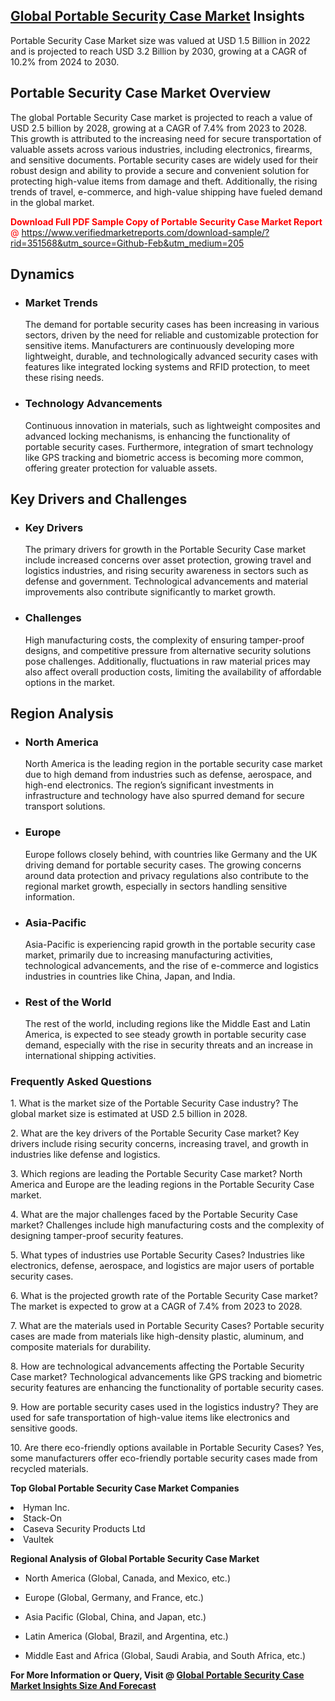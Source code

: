 <h2><a href="https://www.verifiedmarketreports.com/download-sample/?rid=351568&amp;utm_source=Github&amp;utm_medium=205" target="_blank">Global Portable Security Case Market</a> Insights</h2><p>Portable Security Case Market size was valued at USD 1.5 Billion in 2022 and is projected to reach USD 3.2 Billion by 2030, growing at a CAGR of 10.2% from 2024 to 2030.</p><p> <h2>Portable Security Case Market Overview</h2> <p>The global Portable Security Case market is projected to reach a value of USD 2.5 billion by 2028, growing at a CAGR of 7.4% from 2023 to 2028. This growth is attributed to the increasing need for secure transportation of valuable assets across various industries, including electronics, firearms, and sensitive documents. Portable security cases are widely used for their robust design and ability to provide a secure and convenient solution for protecting high-value items from damage and theft. Additionally, the rising trends of travel, e-commerce, and high-value shipping have fueled demand in the global market.</p> <p><p><span class=""><span style="color: #ff0000;"><strong>Download Full PDF Sample Copy of Portable Security Case Market Report</strong> @ </span><a href="https://www.verifiedmarketreports.com/download-sample/?rid=351568&amp;utm_source=Github-Feb&amp;utm_medium=205" target="_blank">https://www.verifiedmarketreports.com/download-sample/?rid=351568&amp;utm_source=Github-Feb&amp;utm_medium=205</a></span></p></p> <h2>Dynamics</h2> <ul> <li><h3>Market Trends</h3> The demand for portable security cases has been increasing in various sectors, driven by the need for reliable and customizable protection for sensitive items. Manufacturers are continuously developing more lightweight, durable, and technologically advanced security cases with features like integrated locking systems and RFID protection, to meet these rising needs.</li> <li><h3>Technology Advancements</h3> Continuous innovation in materials, such as lightweight composites and advanced locking mechanisms, is enhancing the functionality of portable security cases. Furthermore, integration of smart technology like GPS tracking and biometric access is becoming more common, offering greater protection for valuable assets.</li> </ul> <h2>Key Drivers and Challenges</h2> <ul> <li><h3>Key Drivers</h3> The primary drivers for growth in the Portable Security Case market include increased concerns over asset protection, growing travel and logistics industries, and rising security awareness in sectors such as defense and government. Technological advancements and material improvements also contribute significantly to market growth.</li> <li><h3>Challenges</h3> High manufacturing costs, the complexity of ensuring tamper-proof designs, and competitive pressure from alternative security solutions pose challenges. Additionally, fluctuations in raw material prices may also affect overall production costs, limiting the availability of affordable options in the market.</li> </ul> <h2>Region Analysis</h2> <ul> <li><h3>North America</h3> North America is the leading region in the portable security case market due to high demand from industries such as defense, aerospace, and high-end electronics. The region’s significant investments in infrastructure and technology have also spurred demand for secure transport solutions.</li> <li><h3>Europe</h3> Europe follows closely behind, with countries like Germany and the UK driving demand for portable security cases. The growing concerns around data protection and privacy regulations also contribute to the regional market growth, especially in sectors handling sensitive information.</li> <li><h3>Asia-Pacific</h3> Asia-Pacific is experiencing rapid growth in the portable security case market, primarily due to increasing manufacturing activities, technological advancements, and the rise of e-commerce and logistics industries in countries like China, Japan, and India.</li> <li><h3>Rest of the World</h3> The rest of the world, including regions like the Middle East and Latin America, is expected to see steady growth in portable security case demand, especially with the rise in security threats and an increase in international shipping activities.</li> </ul> <h3>Frequently Asked Questions</h3> <p>1. What is the market size of the Portable Security Case industry? The global market size is estimated at USD 2.5 billion in 2028.</p> <p>2. What are the key drivers of the Portable Security Case market? Key drivers include rising security concerns, increasing travel, and growth in industries like defense and logistics.</p> <p>3. Which regions are leading the Portable Security Case market? North America and Europe are the leading regions in the Portable Security Case market.</p> <p>4. What are the major challenges faced by the Portable Security Case market? Challenges include high manufacturing costs and the complexity of designing tamper-proof security features.</p> <p>5. What types of industries use Portable Security Cases? Industries like electronics, defense, aerospace, and logistics are major users of portable security cases.</p> <p>6. What is the projected growth rate of the Portable Security Case market? The market is expected to grow at a CAGR of 7.4% from 2023 to 2028.</p> <p>7. What are the materials used in Portable Security Cases? Portable security cases are made from materials like high-density plastic, aluminum, and composite materials for durability.</p> <p>8. How are technological advancements affecting the Portable Security Case market? Technological advancements like GPS tracking and biometric security features are enhancing the functionality of portable security cases.</p> <p>9. How are portable security cases used in the logistics industry? They are used for safe transportation of high-value items like electronics and sensitive goods.</p> <p>10. Are there eco-friendly options available in Portable Security Cases? Yes, some manufacturers offer eco-friendly portable security cases made from recycled materials.</p> </p><p><strong>Top Global Portable Security Case Market Companies</strong></p><div data-test-id=""><p><li>Hyman Inc.</li><li> Stack-On</li><li> Caseva Security Products Ltd</li><li> Vaultek</li></p><div><strong>Regional Analysis of&nbsp;Global Portable Security Case Market</strong></div><ul><li dir="ltr"><p dir="ltr">North America&nbsp;(Global, Canada, and Mexico, etc.)</p></li><li dir="ltr"><p dir="ltr">Europe (Global, Germany, and France, etc.)</p></li><li dir="ltr"><p dir="ltr">Asia Pacific&nbsp;(Global, China, and Japan, etc.)</p></li><li dir="ltr"><p dir="ltr">Latin America&nbsp;(Global, Brazil, and Argentina, etc.)</p></li><li dir="ltr">Middle East and Africa&nbsp;(Global, Saudi Arabia, and South Africa, etc.)</li></ul><p><strong>For More Information or Query, Visit @&nbsp;</strong><strong><a href="https://www.verifiedmarketreports.com/product/portable-security-case-market/?utm_source=Github&amp;utm_medium=205" target="_blank">Global Portable Security Case Market Insights Size And Forecast</a></strong></p></div>
